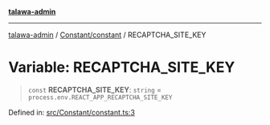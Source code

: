[**talawa-admin**](../../../README.md)

***

[talawa-admin](../../../README.md) / [Constant/constant](../README.md) / RECAPTCHA\_SITE\_KEY

# Variable: RECAPTCHA\_SITE\_KEY

> `const` **RECAPTCHA\_SITE\_KEY**: `string` = `process.env.REACT_APP_RECAPTCHA_SITE_KEY`

Defined in: [src/Constant/constant.ts:3](https://github.com/gautam-divyanshu/talawa-admin/blob/9fec1eef6a4674b14f6abe30e3be3844537d8dc2/src/Constant/constant.ts#L3)

